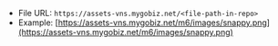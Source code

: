 * File URL: `https://assets-vns.mygobiz.net/<file-path-in-repo>`
* Example: [https://assets-vns.mygobiz.net/m6/images/snappy.png](https://assets-vns.mygobiz.net/m6/images/snappy.png)
